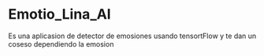 # Emotio_Lina_AI
Es   una aplicasion de detector de emosiones usando tensortFlow y te dan un coseso dependiendo  la emosion 

